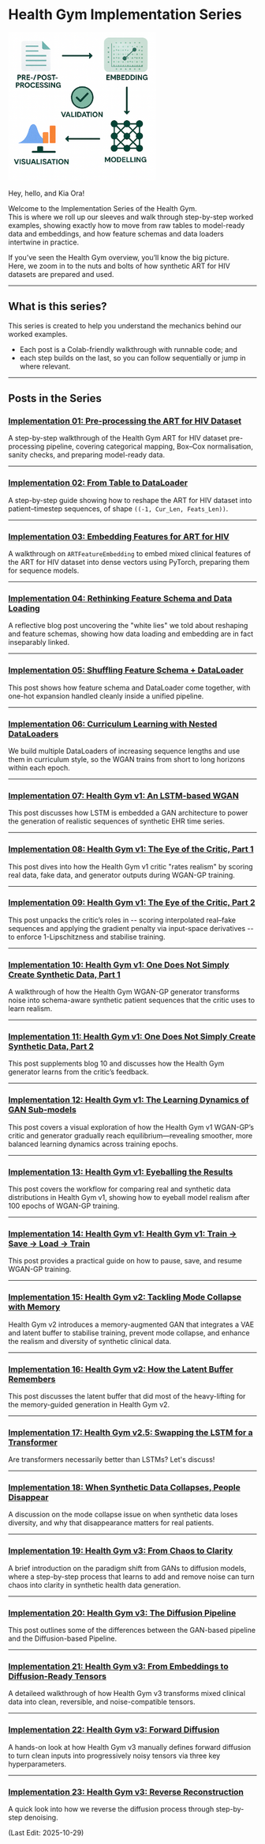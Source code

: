 # Health Gym Implementation Series

<img src="Supporting_Images/ZFig016_ImplementationSeries.png" alt="Health + Data Illustration" width="300"/>

Hey, hello, and Kia Ora!

Welcome to the Implementation Series of the Health Gym.  
This is where we roll up our sleeves and walk through step-by-step worked examples, showing exactly how to move from raw tables to model-ready data and embeddings, and how feature schemas and data loaders intertwine in practice.

If you’ve seen the Health Gym overview, you’ll know the big picture.  
Here, we zoom in to the nuts and bolts of how synthetic ART for HIV datasets are prepared and used.

---

## What is this series?

This series is created to help you understand the mechanics behind our worked examples.
* Each post is a Colab-friendly walkthrough with runnable code; and
* each step builds on the last, so you can follow sequentially or jump in where relevant.

---

## Posts in the Series

### [Implementation 01: Pre-processing the ART for HIV Dataset](https://github.com/NicKuo-ResearchStuff/Health_Gym_AI/tree/main/Blogs/Blogs_Z_Implementation/Implementation01)

A step-by-step walkthrough of the Health Gym ART for HIV dataset pre-processing pipeline, covering categorical mapping, Box–Cox normalisation, sanity checks, and preparing model-ready data.

---

### [Implementation 02: From Table to DataLoader](https://github.com/NicKuo-ResearchStuff/Health_Gym_AI/tree/main/Blogs/Blogs_Z_Implementation/Implementation02)

A step-by-step guide showing how to reshape the ART for HIV dataset into patient–timestep sequences, of shape `((-1, Cur_Len, Feats_Len))`.

---

### [Implementation 03: Embedding Features for ART for HIV](https://github.com/NicKuo-ResearchStuff/Health_Gym_AI/tree/main/Blogs/Blogs_Z_Implementation/Implementation03)

A walkthrough on `ARTFeatureEmbedding` to embed mixed clinical features of the ART for HIV dataset into dense vectors using PyTorch, preparing them for sequence models.

---

### [Implementation 04: Rethinking Feature Schema and Data Loading](https://github.com/NicKuo-ResearchStuff/Health_Gym_AI/tree/main/Blogs/Blogs_Z_Implementation/Implementation04)

A reflective blog post uncovering the "white lies" we told about reshaping and feature schemas, showing how data loading and embedding are in fact inseparably linked.

---

### [Implementation 05: Shuffling Feature Schema + DataLoader](https://github.com/NicKuo-ResearchStuff/Health_Gym_AI/tree/main/Blogs/Blogs_Z_Implementation/Implementation05)

This post shows how feature schema and DataLoader come together, with one-hot expansion handled cleanly inside a unified pipeline.

---

### [Implementation 06: Curriculum Learning with Nested DataLoaders](https://github.com/NicKuo-ResearchStuff/Health_Gym_AI/tree/main/Blogs/Blogs_Z_Implementation/Implementation06)

We build multiple DataLoaders of increasing sequence lengths and use them in curriculum style, so the WGAN trains from short to long horizons within each epoch.

---

### [Implementation 07: Health Gym v1: An LSTM-based WGAN](https://github.com/NicKuo-ResearchStuff/Health_Gym_AI/tree/main/Blogs/Blogs_Z_Implementation/Implementation07)

This post discusses how LSTM is embedded a GAN architecture to power the generation of realistic sequences of synthetic EHR time series.

---

### [Implementation 08: Health Gym v1: The Eye of the Critic, Part 1](https://github.com/NicKuo-ResearchStuff/Health_Gym_AI/tree/main/Blogs/Blogs_Z_Implementation/Implementation08)

This post dives into how the Health Gym v1 critic "rates realism" by scoring real data, fake data, and generator outputs during WGAN-GP training.

---

### [Implementation 09: Health Gym v1: The Eye of the Critic, Part 2](https://github.com/NicKuo-ResearchStuff/Health_Gym_AI/tree/main/Blogs/Blogs_Z_Implementation/Implementation09)

This post unpacks the critic’s roles in -- scoring interpolated real–fake sequences and applying the gradient penalty via input-space derivatives -- to enforce 1-Lipschitzness and stabilise training.

---

### [Implementation 10: Health Gym v1: One Does Not Simply Create Synthetic Data, Part 1](https://github.com/NicKuo-ResearchStuff/Health_Gym_AI/tree/main/Blogs/Blogs_Z_Implementation/Implementation10)

A walkthrough of how the Health Gym WGAN-GP generator transforms noise into schema-aware synthetic patient sequences that the critic uses to learn realism.

---

### [Implementation 11: Health Gym v1: One Does Not Simply Create Synthetic Data, Part 2](https://github.com/NicKuo-ResearchStuff/Health_Gym_AI/tree/main/Blogs/Blogs_Z_Implementation/Implementation11)

This post supplements blog 10 and discusses how the Health Gym generator learns from the critic’s feedback.

---

### [Implementation 12: Health Gym v1: The Learning Dynamics of GAN Sub-models](https://github.com/NicKuo-ResearchStuff/Health_Gym_AI/tree/main/Blogs/Blogs_Z_Implementation/Implementation12)

This post covers a visual exploration of how the Health Gym v1 WGAN-GP’s critic and generator gradually reach equilibrium—revealing smoother, more balanced learning dynamics across training epochs.

---

### [Implementation 13: Health Gym v1: Eyeballing the Results](https://github.com/NicKuo-ResearchStuff/Health_Gym_AI/tree/main/Blogs/Blogs_Z_Implementation/Implementation13)

This post covers the workflow for comparing real and synthetic data distributions in Health Gym v1, showing how to eyeball model realism after 100 epochs of WGAN-GP training.

---

### [Implementation 14: Health Gym v1: Health Gym v1: Train -> Save -> Load -> Train](https://github.com/NicKuo-ResearchStuff/Health_Gym_AI/tree/main/Blogs/Blogs_Z_Implementation/Implementation14)

This post provides a practical guide on how to pause, save, and resume WGAN-GP training.

---

### [Implementation 15: Health Gym v2: Tackling Mode Collapse with Memory](https://github.com/NicKuo-ResearchStuff/Health_Gym_AI/tree/main/Blogs/Blogs_Z_Implementation/Implementation15)

Health Gym v2 introduces a memory-augmented GAN that integrates a VAE and latent buffer to stabilise training, prevent mode collapse, and enhance the realism and diversity of synthetic clinical data.

---

### [Implementation 16: Health Gym v2: How the Latent Buffer Remembers](https://github.com/NicKuo-ResearchStuff/Health_Gym_AI/tree/main/Blogs/Blogs_Z_Implementation/Implementation16)

This post discusses the latent buffer that did most of the heavy-lifting for the memory-guided generation in Health Gym v2.

---

### [Implementation 17: Health Gym v2.5: Swapping the LSTM for a Transformer](https://github.com/NicKuo-ResearchStuff/Health_Gym_AI/tree/main/Blogs/Blogs_Z_Implementation/Implementation17)

Are transformers necessarily better than LSTMs? Let's discuss!

---

### [Implementation 18: When Synthetic Data Collapses, People Disappear](https://github.com/NicKuo-ResearchStuff/Health_Gym_AI/tree/main/Blogs/Blogs_Z_Implementation/Implementation18)

A discussion on the mode collapse issue on when synthetic data loses diversity, and why that disappearance matters for real patients.

---

### [Implementation 19: Health Gym v3: From Chaos to Clarity](https://github.com/NicKuo-ResearchStuff/Health_Gym_AI/tree/main/Blogs/Blogs_Z_Implementation/Implementation19)

A brief introduction on the paradigm shift from GANs to diffusion models, where a step-by-step process that learns to add and remove noise can turn chaos into clarity in synthetic health data generation.

---

### [Implementation 20: Health Gym v3: The Diffusion Pipeline](https://github.com/NicKuo-ResearchStuff/Health_Gym_AI/tree/main/Blogs/Blogs_Z_Implementation/Implementation20)

This post outlines some of the differences between the GAN-based pipeline and the Diffusion-based Pipeline.

---

### [Implementation 21: Health Gym v3: From Embeddings to Diffusion-Ready Tensors](https://github.com/NicKuo-ResearchStuff/Health_Gym_AI/tree/main/Blogs/Blogs_Z_Implementation/Implementation21)

A detaileed walkthrough of how Health Gym v3 transforms mixed clinical data into clean, reversible, and noise-compatible tensors.

---

### [Implementation 22: Health Gym v3: Forward Diffusion](https://github.com/NicKuo-ResearchStuff/Health_Gym_AI/tree/main/Blogs/Blogs_Z_Implementation/Implementation22)

A hands-on look at how Health Gym v3 manually defines forward diffusion to turn clean inputs into progressively noisy tensors via three key hyperparameters.

---

### [Implementation 23: Health Gym v3: Reverse Reconstruction](https://github.com/NicKuo-ResearchStuff/Health_Gym_AI/tree/main/Blogs/Blogs_Z_Implementation/Implementation23)

A quick look into how we reverse the diffusion process through step-by-step denoising.

(Last Edit: 2025-10-29)

